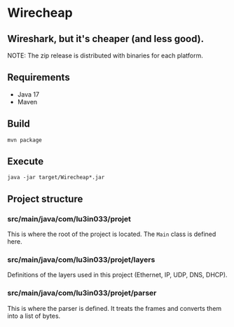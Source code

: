 # Wirecheap

## Wireshark, but it's cheaper (and less good).

NOTE: The zip release is distributed with binaries for each platform.

## Requirements

- Java 17
- Maven

## Build

```shell
mvn package
```

## Execute

```shell
java -jar target/Wirecheap*.jar
```

## Project structure

### src/main/java/com/lu3in033/projet

This is where the root of the project is located. The `Main` class is defined here.

### src/main/java/com/lu3in033/projet/layers

Definitions of the layers used in this project (Ethernet, IP, UDP, DNS, DHCP).

### src/main/java/com/lu3in033/projet/parser

This is where the parser is defined. It treats the frames and converts them into a list of bytes.